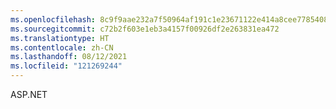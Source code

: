 ```yaml
---
ms.openlocfilehash: 8c9f9aae232a7f50964af191c1e23671122e414a8cee778540830241e87f2249
ms.sourcegitcommit: c72b2f603e1eb3a4157f00926df2e263831ea472
ms.translationtype: HT
ms.contentlocale: zh-CN
ms.lasthandoff: 08/12/2021
ms.locfileid: "121269244"
---
```

ASP.NET